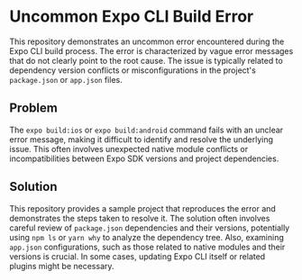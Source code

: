 # Uncommon Expo CLI Build Error

This repository demonstrates an uncommon error encountered during the Expo CLI build process. The error is characterized by vague error messages that do not clearly point to the root cause.  The issue is typically related to dependency version conflicts or misconfigurations in the project's `package.json` or `app.json` files. 

## Problem
The `expo build:ios` or `expo build:android` command fails with an unclear error message, making it difficult to identify and resolve the underlying issue.  This often involves unexpected native module conflicts or incompatibilities between Expo SDK versions and project dependencies.

## Solution
This repository provides a sample project that reproduces the error and demonstrates the steps taken to resolve it. The solution often involves careful review of `package.json` dependencies and their versions, potentially using `npm ls` or `yarn why` to analyze the dependency tree.  Also, examining `app.json` configurations, such as those related to native modules and their versions is crucial.  In some cases, updating Expo CLI itself or related plugins might be necessary.